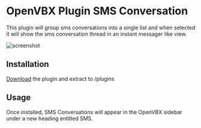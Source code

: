 # OpenVBX Plugin SMS Conversation

This plugin will group sms conversations into a single list and when selected it will show the sms conversation thread in an instant messager like view.

![screenshot](https://cloud.githubusercontent.com/assets/4819310/10789707/62f58284-7d55-11e5-918d-67fe1600f5a0.PNG)

## Installation

[Download][1] the plugin and extract to /plugins

[1]: https://github.com/jpwalters/OpenVBX-Plugin-SMS-Conversation/archive/master.zip

## Usage

Once installed, SMS Conversations will appear in the OpenVBX sidebar under a new  heading entilted SMS.
